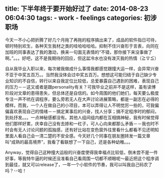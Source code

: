 title: 下半年终于要开始好过了
date: 2014-08-23 06:04:30
tags:
    - work
    - feelings
categories: 初涉职场
---

今天一不小心把折腾了好几个月拖了再拖的程序搞出来了，成品的软件指日可待，顿时特别欢生，各种天生我材之类的哇哈哈哈哈。抑制不住兴奋形于言表，向同在加班的同事表达了我的激动，换来一句面无表情的“不错，那你接下来没事做了啊。”。。。好吧，这不是我期待的回应，但这盆冷水也没有泼灭我的热情（≧∇≦）

自从我毕业入职以来，每次被我做成什么事情我都感觉跟撞大运一样，会异常兴奋不亚于中奖五百万。。当然我没体会过中奖五百万。想想这可能归结于自己缺少专业知识的不自信，转行以来自我定位比较低，总爱暴露自己遇到的困难，表现自己的压力－－这又或者是跟personality有关？可我毕业之前并不是这样，虽有读博阶段对文章的患得患失，但总体还是自信的。如今周围的他们她们，每天要么极度专注一声不吭在调程序，要么旁若无人在大声讨论进展策略，都是一副志在必得的模样。而我，一个人在做自己的小项目，本可以弄得让人不明觉厉一些的，可我偏偏喜欢表现自己的情绪－－搞定某事后的兴奋，找人分享；搞不定程序时的郁闷，到处抒发。。。一点神秘感都没有。其他人组间组内都在互相搞神秘，我有时候觉得他们那样好累，庆幸自己没有去掺和一杠子，可人心向来都那么矛盾－－我也时不时会有无人讨论问题的孤独感，还有好比站在变色窗外往里看什么都看不见还明知里面人看自己会一清二楚的不安全感。今天好几个同事在朋友圈转发一篇文章叫“成熟的最高境界”，我看了看联想了一下自己，还是各种幼稚。。。

Anyway，觉得自己这种撞大运般的兴奋度使得我幸福点比较低，倒未尝不是一件好事，等我特牛逼的时候还没准看自己看周围一切都不顺眼呢～最近把这个程序调到最佳，就又可以release了，一年一个小软件的节奏，我可以叫我自己码农了吗？丷哈！
